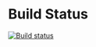 # Build Status

[![Build status](https://ci.appveyor.com/api/projects/status/pr985akbbdqh7xpu?svg=true)](https://ci.appveyor.com/project/EL-Elena/ajs-test-ci-matchers)
